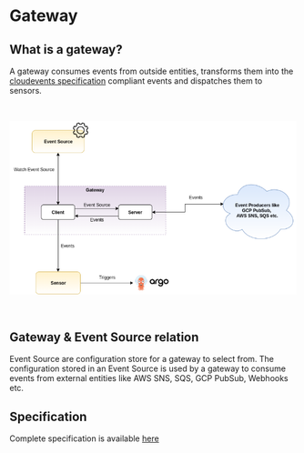 # Gateway

## What is a gateway?
A gateway consumes events from outside entities, transforms them into the [cloudevents specification](https://github.com/cloudevents/spec) compliant events and dispatches them to sensors.

<br/>

<p align="center">
  <img src="https://github.com/argoproj/argo-events/blob/master/docs/assets/gateway.png?raw=true" alt="Gateway"/>
</p>

<br/>

## Gateway & Event Source relation
Event Source are configuration store for a gateway to select from. The configuration stored in an Event Source is used by a gateway to consume events from
external entities like AWS SNS, SQS, GCP PubSub, Webhooks etc.

## Specification
Complete specification is available [here]()

